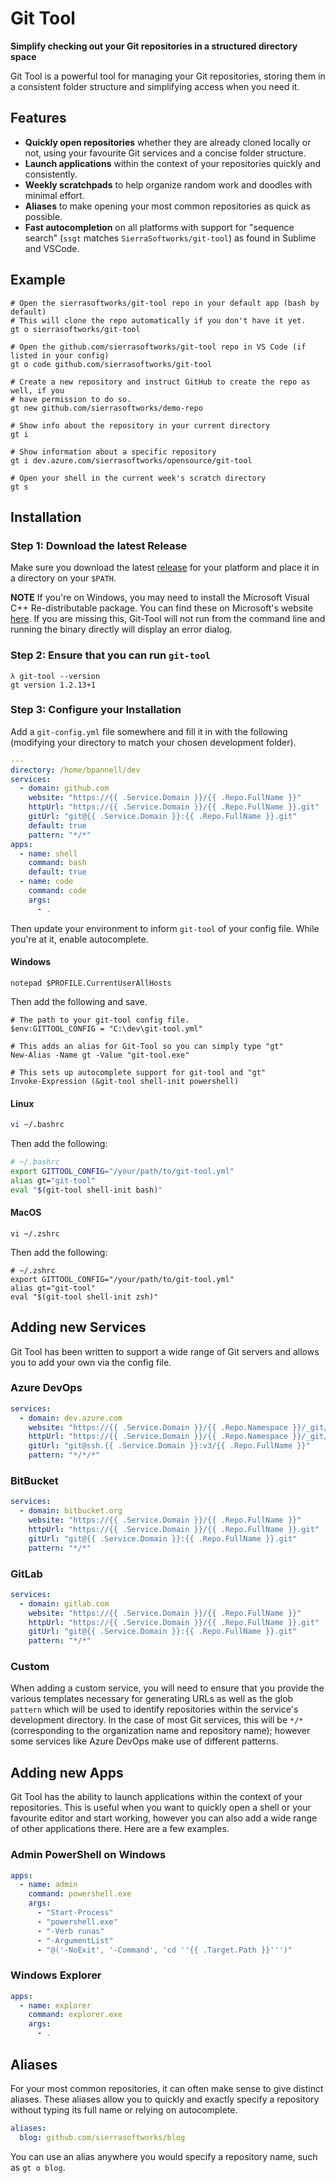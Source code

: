 # Git Tool

**Simplify checking out your Git repositories in a structured directory space**

Git Tool is a powerful tool for managing your Git repositories, storing them in a consistent folder structure and simplifying access when you need it.

## Features

* **Quickly open repositories** whether they are already cloned locally or not, using your favourite Git services and a concise folder structure.
* **Launch applications** within the context of your repositories quickly and consistently.
* **Weekly scratchpads** to help organize random work and doodles with minimal effort.
* **Aliases** to make opening your most common repositories as quick as possible.
* **Fast autocompletion** on all platforms with support for "sequence search" \(`ssgt` matches `SierraSoftworks/git-tool`\) as found in Sublime and VSCode.

## Example

```text
# Open the sierrasoftworks/git-tool repo in your default app (bash by default)
# This will clone the repo automatically if you don't have it yet.
gt o sierrasoftworks/git-tool

# Open the github.com/sierrasoftworks/git-tool repo in VS Code (if listed in your config)
gt o code github.com/sierrasoftworks/git-tool

# Create a new repository and instruct GitHub to create the repo as well, if you
# have permission to do so.
gt new github.com/sierrasoftworks/demo-repo

# Show info about the repository in your current directory
gt i

# Show information about a specific repository
gt i dev.azure.com/sierrasoftworks/opensource/git-tool

# Open your shell in the current week's scratch directory
gt s
```

## Installation

### Step 1: Download the latest Release

Make sure you download the latest [release](https://github.com/SierraSoftworks/git-tool/releases) for your platform and place it in a directory on your `$PATH`.

**NOTE** If you're on Windows, you may need to install the Microsoft Visual C++ Re-distributable package. You can find these on Microsoft's website [here](https://support.microsoft.com/en-ie/help/2977003/the-latest-supported-visual-c-downloads). If you are missing this, Git-Tool will not run from the command line and running the binary directly will display an error dialog.

### Step 2: Ensure that you can run `git-tool`

```text
λ git-tool --version
gt version 1.2.13+1
```

### Step 3: Configure your Installation

Add a `git-config.yml` file somewhere and fill it in with the following \(modifying your directory to match your chosen development folder\).

```yaml
---
directory: /home/bpannell/dev
services:
  - domain: github.com
    website: "https://{{ .Service.Domain }}/{{ .Repo.FullName }}"
    httpUrl: "https://{{ .Service.Domain }}/{{ .Repo.FullName }}.git"
    gitUrl: "git@{{ .Service.Domain }}:{{ .Repo.FullName }}.git"
    default: true
    pattern: "*/*"
apps:
  - name: shell
    command: bash
    default: true
  - name: code
    command: code
    args:
      - .
```

Then update your environment to inform `git-tool` of your config file. While you're at it, enable autocomplete.

#### Windows

```text
notepad $PROFILE.CurrentUserAllHosts
```

Then add the following and save.

```text
# The path to your git-tool config file.
$env:GITTOOL_CONFIG = "C:\dev\git-tool.yml"

# This adds an alias for Git-Tool so you can simply type "gt"
New-Alias -Name gt -Value "git-tool.exe"

# This sets up autocomplete support for git-tool and "gt"
Invoke-Expression (&git-tool shell-init powershell)
```

#### Linux

```bash
vi ~/.bashrc
```

Then add the following:

```bash
# ~/.bashrc
export GITTOOL_CONFIG="/your/path/to/git-tool.yml"
alias gt="git-tool"
eval "$(git-tool shell-init bash)"
```

#### MacOS

```text
vi ~/.zshrc
```

Then add the following:

```text
# ~/.zshrc
export GITTOOL_CONFIG="/your/path/to/git-tool.yml"
alias gt="git-tool"
eval "$(git-tool shell-init zsh)"
```

## Adding new Services

Git Tool has been written to support a wide range of Git servers and allows you to add your own via the config file.

### Azure DevOps

```yaml
services:
  - domain: dev.azure.com
    website: "https://{{ .Service.Domain }}/{{ .Repo.Namespace }}/_git/{{ .Repo.Name }}"
    httpUrl: "https://{{ .Service.Domain }}/{{ .Repo.Namespace }}/_git/{{ .Repo.Name }}"
    gitUrl: "git@ssh.{{ .Service.Domain }}:v3/{{ .Repo.FullName }}"
    pattern: "*/*/*"
```

### BitBucket

```yaml
services:
  - domain: bitbucket.org
    website: "https://{{ .Service.Domain }}/{{ .Repo.FullName }}"
    httpUrl: "https://{{ .Service.Domain }}/{{ .Repo.FullName }}.git"
    gitUrl: "git@{{ .Service.Domain }}:{{ .Repo.FullName }}.git"
    pattern: "*/*"
```

### GitLab

```yaml
services:
  - domain: gitlab.com
    website: "https://{{ .Service.Domain }}/{{ .Repo.FullName }}"
    httpUrl: "https://{{ .Service.Domain }}/{{ .Repo.FullName }}.git"
    gitUrl: "git@{{ .Service.Domain }}:{{ .Repo.FullName }}.git"
    pattern: "*/*"
```

### Custom

When adding a custom service, you will need to ensure that you provide the various templates necessary for generating URLs as well as the glob `pattern` which will be used to identify repositories within the service's development directory. In the case of most Git services, this will be `*/*` \(corresponding to the organization name and repository name\); however some services like Azure DevOps make use of different patterns.

## Adding new Apps

Git Tool has the ability to launch applications within the context of your repositories. This is useful when you want to quickly open a shell or your favourite editor and start working, however you can also add a wide range of other applications there. Here are a few examples.

### Admin PowerShell on Windows

```yaml
apps:
  - name: admin
    command: powershell.exe
    args:
      - "Start-Process"
      - "powershell.exe"
      - "-Verb runas"
      - "-ArgumentList"
      - "@('-NoExit', '-Command', 'cd ''{{ .Target.Path }}''')"
```

### Windows Explorer

```yaml
apps:
  - name: explorer
    command: explorer.exe
    args:
      - .
```

## Aliases

For your most common repositories, it can often make sense to give distinct aliases. These aliases allow you to quickly and exactly specify a repository without typing its full name or relying on autocomplete.

```yaml
aliases:
  blog: github.com/sierrasoftworks/blog
```

You can use an alias anywhere you would specify a repository name, such as `gt o blog`.

